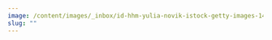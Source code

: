 ```yaml
---
image: /content/images/_inbox/id-hhm-yulia-novik-istock-getty-images-1410983184-y2.png
slug: ""
---
```

